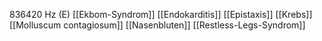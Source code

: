 836420 Hz (E)
[[Ekbom-Syndrom]]
[[Endokarditis]]
[[Epistaxis]]
[[Krebs]]
[[Molluscum contagiosum]]
[[Nasenbluten]]
[[Restless-Legs-Syndrom]]